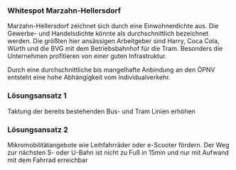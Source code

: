 ### Whitespot Marzahn-Hellersdorf

Marzahn-Hellersdorf zeichnet sich durch eine Einwohnerdichte aus. Die Gewerbe- und Handelsdichte könnte als durchschnittlich bezeichnet
 werden. Die größten hier ansässigen Arbeitgeber sind Harry, Coca Cola, Würth und die BVG mit dem Betriebsbahnhof für die Tram. Besonders
  die Unternehmen profitieren von einer guten Infrastruktur.

Durch eine durchschnittliche bis mangelhafte Anbindung an den ÖPNV entsteht eine hohe Abhängigkeit vom Individualverkehr. 

### Lösungsansatz 1
Taktung der bereits bestehenden Bus- und Tram Linien erhöhen

### Lösungsansatz 2
Mikromobilitätangebote wie Leihfahrräder oder e-Scooter fördern. Der Weg zur nächsten S- oder U-Bahn ist nicht zu Fuß in 15min und nur
 mit Aufwand mit dem Fahrrad erreichbar
